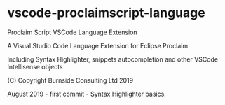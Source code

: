 # vscode-proclaimscript-language
Proclaim Script VSCode Language Extension

A Visual Studio Code Language Extension
for Eclipse Proclaim

Including Syntax Highlighter, snippets autocompletion and other VSCode Intellisense objects

(C) Copyright Burnside Consulting Ltd 2019

August 2019 - first commit - Syntax Highlighter basics.

